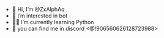 - 👋 Hi, I’m @ZxAlphAq
- 🤖 I’m interested in bot
- ✍🏻 I’m currently learning Python
- 🥂 you can find me in discord <@!906560626128723988>


<!---
ZxAlphAq/ZxAlphAq is a ✨ special ✨ repository because its `README.md` (this file) appears on your GitHub profile.
You can click the Preview link to take a look at your changes.
--->
